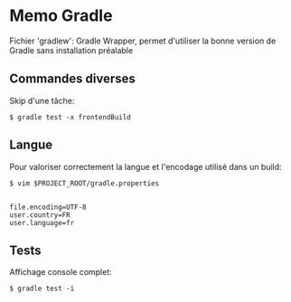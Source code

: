 # Memo Gradle

Fichier 'gradlew': Gradle Wrapper, permet d'utiliser la bonne version de Gradle sans installation préalable

## Commandes diverses

Skip d'une tâche:

	$ gradle test -x frontendBuild


## Langue

Pour valoriser correctement la langue et l'encodage utilisé dans un build:

	$ vim $PROJECT_ROOT/gradle.properties

	
	file.encoding=UTF-8
	user.country=FR
	user.language=fr


## Tests

Affichage console complet:

	$ gradle test -i



